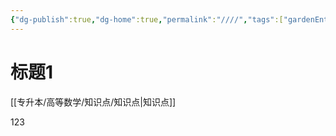 ```yaml
---
{"dg-publish":true,"dg-home":true,"permalink":"////","tags":["gardenEntry"],"dgPassFrontmatter":true,"noteIcon":""}
---
```



# 标题1
[[专升本/高等数学/知识点/知识点\|知识点]]

123